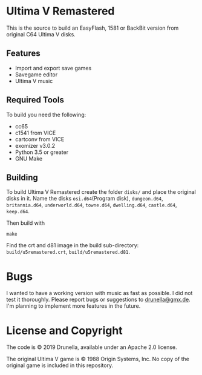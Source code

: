# Ultima V Remastered
This is the source to build an EasyFlash, 1581 or BackBit version from original C64 Ultima V disks.

## Features
* Import and export save games
* Savegame editor
* Ultima V music

## Required Tools
To build you need the following:
* cc65
* c1541 from VICE
* cartconv from VICE
* exomizer v3.0.2
* Python 3.5 or greater
* GNU Make

## Building
To build Ultima V Remastered create the folder `disks/` and place the
original disks in it. Name the disks `osi.d64`(Program disk), `dungeon.d64`, 
`britannia.d64`, `underworld.d64`, `towne.d64`, `dwelling.d64`, `castle.d64`, 
`keep.d64`.

Then build with

```
make
```

Find the crt and d81 image in the build sub-directory:
`build/u5remastered.crt`, 
`build/u5remastered.d81`.

# Bugs

I wanted to have a working version with music as fast as possible. I did not
test it thoroughly. Please report bugs or suggestions to drunella@gmx.de. I'm planning 
to implement more features in the future.

# License and Copyright

The code is © 2019 Drunella, available under an Apache 2.0 license.

The original Ultima V game is © 1988 Origin Systems, Inc. 
No copy of the original game is included in this repository.
